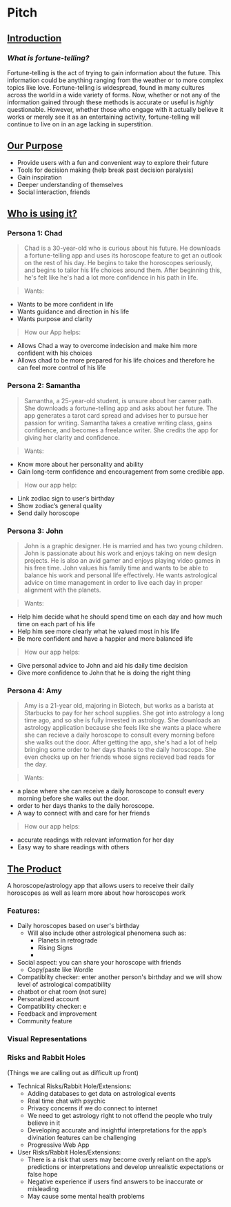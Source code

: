 # **Pitch**

## <ins>**Introduction**</inns>

### *What is fortune-telling?*
Fortune-telling is the act of trying to gain information about the future. This information could be anything ranging from the weather or to more complex topics like love. Fortune-telling is widespread, found in many cultures across the world in a wide variety of forms. Now, whether or not any of the information gained through these methods is accurate or useful is *highly* questionable. However, whether those who engage with it actually believe it works or merely see it as an entertaining activity, fortune-telling will continue to live on in an age lacking in superstition.

## <ins>**Our Purpose**</ins>
* Provide users with a fun and convenient way to explore their future
* Tools for decision making (help break past decision paralysis)
* Gain inspiration
* Deeper understanding of themselves
* Social interaction, friends

## <ins>**Who is using it?**</ins>

### Persona 1: Chad
> Chad is a 30-year-old who is curious about his future. He downloads a fortune-telling app and uses its horoscope feature to get an outlook on the rest of his day. He begins to take the horoscopes seriously, and begins to tailor his life choices around them. After beginning this, he's felt like he's had a lot more confidence in his path in life. 

> Wants:
- Wants to be more confident in life
- Wants guidance and direction in his life
- Wants purpose and clarity 
> How our App helps:
- Allows Chad a way to overcome indecision and make him more confident with his choices
- Allows chad to be more prepared for his life choices and therefore he can feel more control of his life


### Persona 2: Samantha
> Samantha, a 25-year-old student, is unsure about her career path. She downloads a fortune-telling app and asks about her future. The app generates a tarot card spread and advises her to pursue her passion for writing. Samantha takes a creative writing class, gains confidence, and becomes a freelance writer. She credits the app for giving her clarity and confidence.

> Wants:
- Know more about her personality and ability
- Gain long-term confidence and encouragement from some credible app.
>How our app help:
- Link zodiac sign to user’s birthday
- Show zodiac’s general quality
- Send daily horoscope


### Persona 3: John
> John is a graphic designer. He is married and has two young children. John is passionate about his work and enjoys taking on new design projects. He is also an avid gamer and enjoys playing video games in his free time. John values his family time and wants to be able to balance his work and personal life effectively. He wants astrological advice on time management in order to live each day in proper alignment with the planets.

> Wants:
- Help him decide what he should spend time on each day and how much time on each part of his life
- Help him see more clearly what he valued most in his life
- Be more confident and have a happier and more balanced life
> How our app helps:
- Give personal advice to John and aid his daily time decision
- Give more confidence to John that he is doing the right thing


### Persona 4: Amy  
> Amy is a 21-year old, majoring in Biotech, but works as a barista at Starbucks to pay for her school supplies. She got into astrology a long time ago, and so she is fully invested in astrology. She downloads an astrology application because she feels like she wants a place where she can recieve a daily horoscope to consult every morning before she walks out the door. After getting the app, she's had a lot of help bringing some order to her days thanks to the daily horoscope. She even checks up on her friends whose signs recieved bad reads for the day.

> Wants:
- a place where she can receive a daily horoscope to consult every morning before she walks out the door. 
- order to her days thanks to the daily horoscope. 
- A way to connect with and care for her friends
> How our app helps:
- accurate readings with relevant information for her day
- Easy way to share readings with others


## <ins>**The Product**</ins>
A horoscope/astrology app that allows users to receive their daily horoscopes as well as learn more about how horoscopes work 

### **Features**:
* Daily horoscopes based on user's birthday
    * Will also include other astrological phenomena such as:
        * Planets in retrograde
        * Rising Signs
        * 
* Social aspect: you can share your horoscope with friends
  * Copy/paste like Wordle
* Compatiblity checker: enter another person's birthday and we will show level of astrological compatibility
* chatbot or chat room (not sure)
* Personalized account
* Compatibility checker: e
* Feedback and improvement
* Community feature

### **Visual Representations**  



### **Risks and Rabbit Holes**
(Things we are calling out as difficult up front)
* Technical Risks/Rabbit Hole/Extensions:
   * Adding databases to get data on astrological events
   * Real time chat with psychic
   * Privacy concerns if we do connect to internet
   * We need to get astrology right to not offend the people who truly believe in it
   * Developing accurate and insightful interpretations for the app’s divination features can be challenging
   * Progressive Web App
* User Risks/Rabbit Holes/Extensions:
   * There is a risk that users may become overly reliant on the app’s predictions or interpretations and develop unrealistic expectations or false hope
   * Negative experience if  users find answers to be inaccurate or misleading
   * May cause some mental health problems

